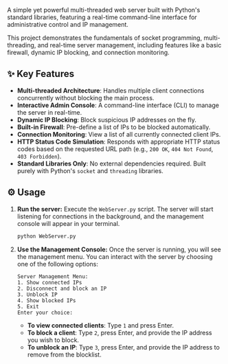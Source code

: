A simple yet powerful multi-threaded web server built with Python's standard libraries, featuring a real-time command-line interface for administrative control and IP management.

This project demonstrates the fundamentals of socket programming, multi-threading, and real-time server management, including features like a basic firewall, dynamic IP blocking, and connection monitoring.

## ✨ Key Features

- **Multi-threaded Architecture**: Handles multiple client connections concurrently without blocking the main process.
- **Interactive Admin Console**: A command-line interface (CLI) to manage the server in real-time.
- **Dynamic IP Blocking**: Block suspicious IP addresses on the fly.
- **Built-in Firewall**: Pre-define a list of IPs to be blocked automatically.
- **Connection Monitoring**: View a list of all currently connected client IPs.
- **HTTP Status Code Simulation**: Responds with appropriate HTTP status codes based on the requested URL path (e.g., `200 OK`, `404 Not Found`, `403 Forbidden`).
- **Standard Libraries Only**: No external dependencies required. Built purely with Python's `socket` and `threading` libraries.

## ⚙️ Usage

1.  **Run the server:**
    Execute the `WebServer.py` script. The server will start listening for connections in the background, and the management console will appear in your terminal.

    ```sh
    python WebServer.py
    ```

2.  **Use the Management Console:**
    Once the server is running, you will see the management menu. You can interact with the server by choosing one of the following options:

    ```
    Server Management Menu:
    1. Show connected IPs
    2. Disconnect and block an IP
    3. Unblock IP
    4. Show blocked IPs
    5. Exit
    Enter your choice:
    ```

    - **To view connected clients**: Type `1` and press Enter.
    - **To block a client**: Type `2`, press Enter, and provide the IP address you wish to block.
    - **To unblock an IP**: Type `3`, press Enter, and provide the IP address to remove from the blocklist.
  
  
